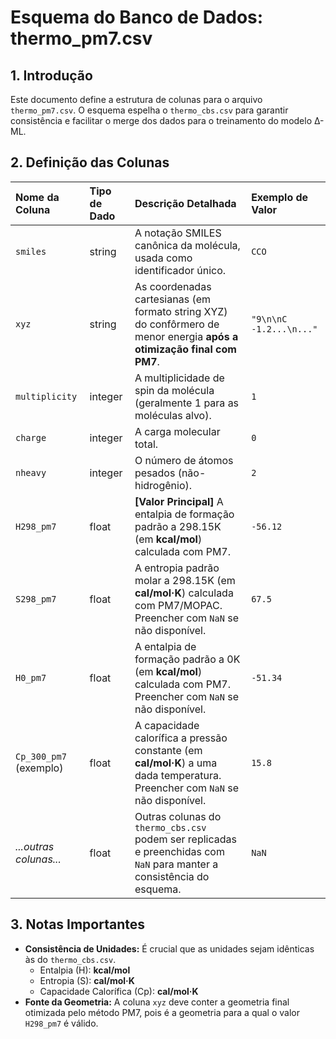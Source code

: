 
# **Esquema do Banco de Dados: thermo\_pm7.csv**

## **1. Introdução**

Este documento define a estrutura de colunas para o arquivo `thermo_pm7.csv`. O esquema espelha o `thermo_cbs.csv` para garantir consistência e facilitar o merge dos dados para o treinamento do modelo Δ-ML.

## **2. Definição das Colunas**

| Nome da Coluna          | Tipo de Dado | Descrição Detalhada                                                                                                                  | Exemplo de Valor                |
| :---------------------- | :----------- | :----------------------------------------------------------------------------------------------------------------------------------- | :------------------------------ |
| `smiles`                | string       | A notação SMILES canônica da molécula, usada como identificador único.                                                               | `CCO`                           |
| `xyz`                   | string       | As coordenadas cartesianas (em formato string XYZ) do confôrmero de menor energia **após a otimização final com PM7**.                | `"9\n\nC -1.2...\n..."`       |
| `multiplicity`          | integer      | A multiplicidade de spin da molécula (geralmente 1 para as moléculas alvo).                                                          | `1`                             |
| `charge`                | integer      | A carga molecular total.                                                                                                             | `0`                             |
| `nheavy`                | integer      | O número de átomos pesados (não-hidrogênio).                                                                                         | `2`                             |
| `H298_pm7`              | float        | **[Valor Principal]** A entalpia de formação padrão a 298.15K (em **kcal/mol**) calculada com PM7.                                     | `-56.12`                        |
| `S298_pm7`              | float        | A entropia padrão molar a 298.15K (em **cal/mol·K**) calculada com PM7/MOPAC. Preencher com `NaN` se não disponível.                     | `67.5`                          |
| `H0_pm7`                | float        | A entalpia de formação padrão a 0K (em **kcal/mol**) calculada com PM7. Preencher com `NaN` se não disponível.                          | `-51.34`                        |
| `Cp_300_pm7` (exemplo)  | float        | A capacidade calorífica a pressão constante (em **cal/mol·K**) a uma dada temperatura. Preencher com `NaN` se não disponível.          | `15.8`                          |
| *...outras colunas...*  | float        | Outras colunas do `thermo_cbs.csv` podem ser replicadas e preenchidas com `NaN` para manter a consistência do esquema.                 | `NaN`                           |

## **3. Notas Importantes**

*   **Consistência de Unidades:** É crucial que as unidades sejam idênticas às do `thermo_cbs.csv`.
    *   Entalpia (H): **kcal/mol**
    *   Entropia (S): **cal/mol·K**
    *   Capacidade Calorífica (Cp): **cal/mol·K**
*   **Fonte da Geometria:** A coluna `xyz` deve conter a geometria final otimizada pelo método PM7, pois é a geometria para a qual o valor `H298_pm7` é válido.
